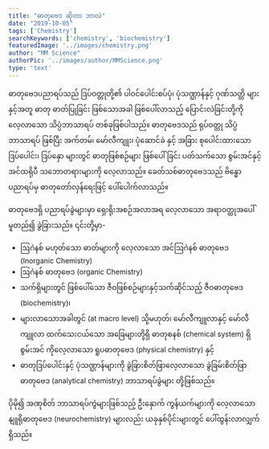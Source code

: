 ```yaml
---
title: "ဓာတုဗေဒ ဆိုတာ ဘာလဲ"
date: "2019-10-05"
tags: ['Chemistry']
searchKeywords: ['chemistry', 'biochemistry']
featuredImage: '../images/chemistry.png'
author: "MM Science"
authorPic: '../images/author/MMScience.png'
type: 'text'
---
```

ဓာတုဗေဒပညာရပ်သည် ဒြပ်ဝတ္တုတို့၏ ပါဝင်ပေါင်းစပ်ပုံ၊ ပုံသဏ္ဌာန်နှင့် ဂုဏ်သတ္တိ များနှင့်အတူ ဓာတု ဓာတ်ပြုခြင်း ဖြစ်သောအခါ ဖြစ်ပေါ်လာသည့် ပြောင်းလဲခြင်းတို့ကို လေ့လာသော သိပ္ပံဘာသာရပ် တစ်ခုဖြစ်ပါသည်။ ဓာတုဗေဒသည် ရုပ်ဝတ္တု သိပ္ပံဘာသာရပ် ဖြစ်ပြီး အက်တမ်၊ မော်လီကျူး၊ ပုံဆောင်ခဲ နှင့် အခြား စုပေါင်းထားသော ဒြပ်ပေါင်း၊ ဒြပ်နှော များတွင် ဓာတုဖြစ်စဉ်များ ဖြစ်ပေါ်ခြင်း ပတ်သက်သော စွမ်းအင်နှင့် အင်ထရိုပီ သဘောတရားများကို လေ့လာသည်။ ခေတ်သစ်ဓာတုဗေဒသည် ဗိန္ဓောပညာရပ်မှ ဓာတုတော်လှန်ရေးဖြင့် ပေါ်ပေါက်လာသည်။

ဓာတုဗေဒရှိ ပညာရပ်ခွဲများမှာ ရှေးရိုးအစဉ်အလာအရ လေ့လာသော အရာဝတ္ထုအပေါ်မူတည်၍ ခွဲခြားသည်။ ၎င်းတို့မှာ-
<ul>
    <li>ဩဂဲနစ် မဟုတ်သော ဓာတ်များကို လေ့လာသော အင်ဩဂဲနစ် ဓာတုဗေဒ (Inorganic Chemistry)</li>
    <li>ဩဂဲနစ် ဓာတုဗေဒ (organic Chemistry)</li>
    <li>သက်ရှိများတွင် ဖြစ်ပေါ်သော ဇီဝဖြစ်စဉ်များနှင့်သက်ဆိုင်သည့် ဇီဝဓာတုဗေဒ (biochemistry)၊</li>
    <li>များလာသောအခါတွင် (at macro level) သို့မဟုတ်၊ မော်လီကျူလာနှင့် မော်လီကျူလာ ထက်သေးငယ်သော အခြေများတို့ရှိ ဓာတုစနစ် (chemical system) ရှိ စွမ်းအင် ကိုလေ့လာသော ရူပဓာတုဗေဒ (physical chemistry) နှင့်</li>
    <li>ဓာတုဒြပ်ပေါင်းနှင့် ပုံသဏ္ဌာန်များကို ခွဲခြားစိတ်ဖြာလေ့လာသော ခွဲခြမ်းစိတ်ဖြာဓာတုဗေဒ (analytical chemistry) ဘာသာရပ်ခွဲများ တို့ဖြစ်သည်။</li>
</ul>
ပိုမို၍ အဏုစိတ် ဘာသာရပ်ကွဲများဖြစ်သည့် ဦးနှောက် ကွန်ယက်များကို လေ့လာသော နျူရိုဓာတုဗေဒ (neurochemistry) များလည်း ယခုနှစ်ပိုင်းများတွင် ပေါ်ထွန်းလာလျှက်ရှိသည်။